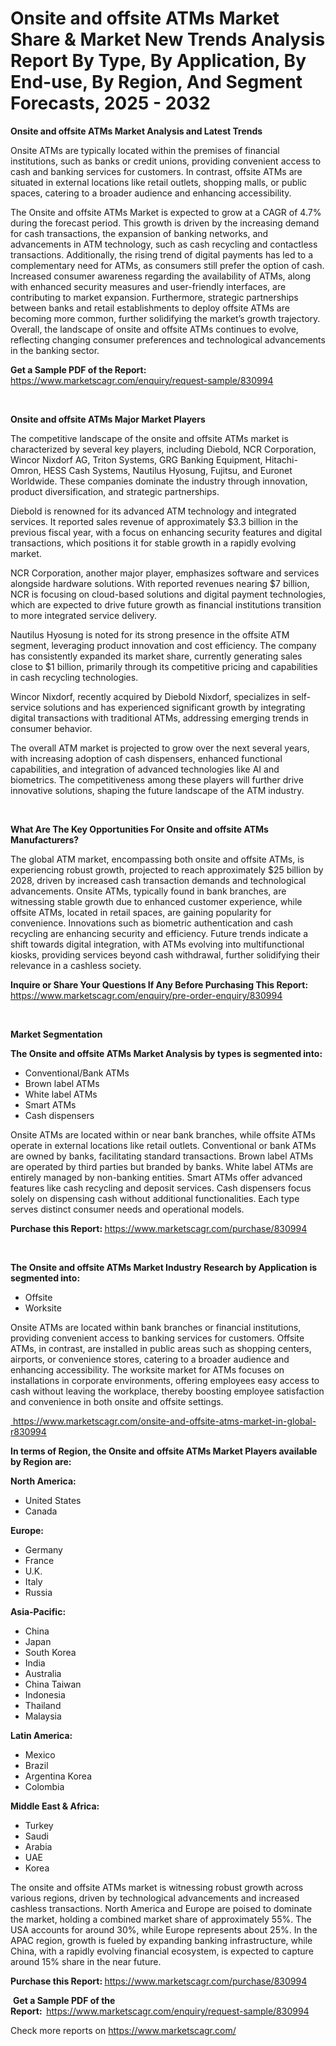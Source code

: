 <p><h1>Onsite and offsite ATMs Market Share & Market New Trends Analysis Report By Type, By Application, By End-use, By Region, And Segment Forecasts, 2025 - 2032</h1></p><p><strong>Onsite and offsite ATMs Market Analysis and Latest Trends</strong></p>
<p><p>Onsite ATMs are typically located within the premises of financial institutions, such as banks or credit unions, providing convenient access to cash and banking services for customers. In contrast, offsite ATMs are situated in external locations like retail outlets, shopping malls, or public spaces, catering to a broader audience and enhancing accessibility. </p><p>The Onsite and offsite ATMs Market is expected to grow at a CAGR of 4.7% during the forecast period. This growth is driven by the increasing demand for cash transactions, the expansion of banking networks, and advancements in ATM technology, such as cash recycling and contactless transactions. Additionally, the rising trend of digital payments has led to a complementary need for ATMs, as consumers still prefer the option of cash. Increased consumer awareness regarding the availability of ATMs, along with enhanced security measures and user-friendly interfaces, are contributing to market expansion. Furthermore, strategic partnerships between banks and retail establishments to deploy offsite ATMs are becoming more common, further solidifying the market’s growth trajectory. Overall, the landscape of onsite and offsite ATMs continues to evolve, reflecting changing consumer preferences and technological advancements in the banking sector.</p></p>
<p><strong>Get a Sample PDF of the Report:&nbsp;</strong> <a href="https://www.marketscagr.com/enquiry/request-sample/830994?utm_campaign=2648&utm_medium=2&utm_source=Github&utm_content=ia&utm_term=25032025&utm_id=onsite-and-offsite-atms">https://www.marketscagr.com/enquiry/request-sample/830994</a></p>
<p>&nbsp;</p>
<p><strong>Onsite and offsite ATMs Major Market Players</strong></p>
<p><p>The competitive landscape of the onsite and offsite ATMs market is characterized by several key players, including Diebold, NCR Corporation, Wincor Nixdorf AG, Triton Systems, GRG Banking Equipment, Hitachi-Omron, HESS Cash Systems, Nautilus Hyosung, Fujitsu, and Euronet Worldwide. These companies dominate the industry through innovation, product diversification, and strategic partnerships.</p><p>Diebold is renowned for its advanced ATM technology and integrated services. It reported sales revenue of approximately $3.3 billion in the previous fiscal year, with a focus on enhancing security features and digital transactions, which positions it for stable growth in a rapidly evolving market.</p><p>NCR Corporation, another major player, emphasizes software and services alongside hardware solutions. With reported revenues nearing $7 billion, NCR is focusing on cloud-based solutions and digital payment technologies, which are expected to drive future growth as financial institutions transition to more integrated service delivery.</p><p>Nautilus Hyosung is noted for its strong presence in the offsite ATM segment, leveraging product innovation and cost efficiency. The company has consistently expanded its market share, currently generating sales close to $1 billion, primarily through its competitive pricing and capabilities in cash recycling technologies.</p><p>Wincor Nixdorf, recently acquired by Diebold Nixdorf, specializes in self-service solutions and has experienced significant growth by integrating digital transactions with traditional ATMs, addressing emerging trends in consumer behavior.</p><p>The overall ATM market is projected to grow over the next several years, with increasing adoption of cash dispensers, enhanced functional capabilities, and integration of advanced technologies like AI and biometrics. The competitiveness among these players will further drive innovative solutions, shaping the future landscape of the ATM industry.</p></p>
<p>&nbsp;</p>
<p><strong>What Are The Key Opportunities For Onsite and offsite ATMs Manufacturers?</strong></p>
<p><p>The global ATM market, encompassing both onsite and offsite ATMs, is experiencing robust growth, projected to reach approximately $25 billion by 2028, driven by increased cash transaction demands and technological advancements. Onsite ATMs, typically found in bank branches, are witnessing stable growth due to enhanced customer experience, while offsite ATMs, located in retail spaces, are gaining popularity for convenience. Innovations such as biometric authentication and cash recycling are enhancing security and efficiency. Future trends indicate a shift towards digital integration, with ATMs evolving into multifunctional kiosks, providing services beyond cash withdrawal, further solidifying their relevance in a cashless society.</p></p>
<p><strong>Inquire or Share Your Questions If Any Before Purchasing This Report:</strong> <a href="https://www.marketscagr.com/enquiry/pre-order-enquiry/830994?utm_campaign=2648&utm_medium=2&utm_source=Github&utm_content=ia&utm_term=25032025&utm_id=onsite-and-offsite-atms">https://www.marketscagr.com/enquiry/pre-order-enquiry/830994</a></p>
<p>&nbsp;</p>
<p><strong>Market Segmentation</strong></p>
<p><strong>The Onsite and offsite ATMs Market Analysis by types is segmented into:</strong></p>
<p><ul><li>Conventional/Bank ATMs</li><li>Brown label ATMs</li><li>White label ATMs</li><li>Smart ATMs</li><li>Cash dispensers</li></ul></p>
<p><p>Onsite ATMs are located within or near bank branches, while offsite ATMs operate in external locations like retail outlets. Conventional or bank ATMs are owned by banks, facilitating standard transactions. Brown label ATMs are operated by third parties but branded by banks. White label ATMs are entirely managed by non-banking entities. Smart ATMs offer advanced features like cash recycling and deposit services. Cash dispensers focus solely on dispensing cash without additional functionalities. Each type serves distinct consumer needs and operational models.</p></p>
<p><strong>Purchase this Report:&nbsp;</strong><a href="https://www.marketscagr.com/purchase/830994?utm_campaign=2648&utm_medium=2&utm_source=Github&utm_content=ia&utm_term=25032025&utm_id=onsite-and-offsite-atms">https://www.marketscagr.com/purchase/830994</a></p>
<p>&nbsp;</p>
<p><strong>The Onsite and offsite ATMs Market Industry Research by Application is segmented into:</strong></p>
<p><ul><li>Offsite</li><li>Worksite</li></ul></p>
<p><p>Onsite ATMs are located within bank branches or financial institutions, providing convenient access to banking services for customers. Offsite ATMs, in contrast, are installed in public areas such as shopping centers, airports, or convenience stores, catering to a broader audience and enhancing accessibility. The worksite market for ATMs focuses on installations in corporate environments, offering employees easy access to cash without leaving the workplace, thereby boosting employee satisfaction and convenience in both onsite and offsite settings.</p></p>
<p><a href="https://www.marketscagr.com/onsite-and-offsite-atms-market-in-global-r830994?utm_campaign=2648&utm_medium=2&utm_source=Github&utm_content=ia&utm_term=25032025&utm_id=onsite-and-offsite-atms">&nbsp;https://www.marketscagr.com/onsite-and-offsite-atms-market-in-global-r830994</a></p>
<p><strong>In terms of Region, the Onsite and offsite ATMs Market Players available by Region are:</strong></p>
<p>
    <p> <strong> North America: </strong>
        <ul>
            <li>United States</li>
            <li>Canada</li>
        </ul>
        </p> 
    <p> <strong> Europe: </strong>
        <ul>
            <li>Germany</li>
            <li>France</li>
            <li>U.K.</li>
            <li>Italy</li>
            <li>Russia</li>
        </ul>
        </p> 
    <p> <strong> Asia-Pacific: </strong>
        <ul>
            <li>China</li>
            <li>Japan</li>
            <li>South Korea</li>
            <li>India</li>
            <li>Australia</li>
            <li>China Taiwan</li>
            <li>Indonesia</li>
            <li>Thailand</li>
            <li>Malaysia</li>
        </ul>
        </p> 
    <p> <strong> Latin America: </strong>
        <ul>
            <li>Mexico</li>
            <li>Brazil</li>
            <li>Argentina Korea</li>
            <li>Colombia</li>
        </ul>
        </p> 
    <p> <strong> Middle East & Africa: </strong>
        <ul>
            <li>Turkey</li>
            <li>Saudi</li>
            <li>Arabia</li>
            <li>UAE</li>
            <li>Korea</li>
        </ul>
    </p>
    </p>
<p><p>The onsite and offsite ATMs market is witnessing robust growth across various regions, driven by technological advancements and increased cashless transactions. North America and Europe are poised to dominate the market, holding a combined market share of approximately 55%. The USA accounts for around 30%, while Europe represents about 25%. In the APAC region, growth is fueled by expanding banking infrastructure, while China, with a rapidly evolving financial ecosystem, is expected to capture around 15% share in the near future.</p></p>
<p><strong>Purchase this Report: </strong><a href="https://www.marketscagr.com/purchase/830994?utm_campaign=2648&utm_medium=2&utm_source=Github&utm_content=ia&utm_term=25032025&utm_id=onsite-and-offsite-atms">https://www.marketscagr.com/purchase/830994</a></p>
<p>&nbsp;<strong>Get a Sample PDF of the Report:&nbsp;&nbsp;</strong><a href="https://www.marketscagr.com/enquiry/request-sample/830994?utm_campaign=2648&utm_medium=2&utm_source=Github&utm_content=ia&utm_term=25032025&utm_id=onsite-and-offsite-atms">https://www.marketscagr.com/enquiry/request-sample/830994</a></p>
<p><strong></strong></p>
<p>Check more reports on <a href="https://www.marketscagr.com/?utm_campaign=2648&utm_medium=2&utm_source=Github&utm_content=ia&utm_term=25032025&utm_id=onsite-and-offsite-atms">https://www.marketscagr.com/</a></p>
